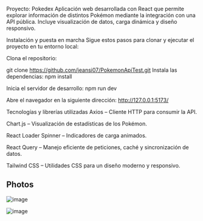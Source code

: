 Proyecto: Pokedex
Aplicación web desarrollada con React que permite explorar información de distintos Pokémon mediante la integración con una API pública. Incluye visualización de datos, carga dinámica y diseño responsivo.

Instalación y puesta en marcha
Sigue estos pasos para clonar y ejecutar el proyecto en tu entorno local:

Clona el repositorio:


git clone https://github.com/jeansi07/PokemonApiTest.git
Instala las dependencias:
npm install


Inicia el servidor de desarrollo:
npm run dev

Abre el navegador en la siguiente dirección:
http://127.0.0.1:5173/


Tecnologías y librerías utilizadas
Axios – Cliente HTTP para consumir la API.

Chart.js – Visualización de estadísticas de los Pokémon.

React Loader Spinner – Indicadores de carga animados.

React Query – Manejo eficiente de peticiones, caché y sincronización de datos.

Tailwind CSS – Utilidades CSS para un diseño moderno y responsivo.




## Photos 
![image](https://github.com/user-attachments/assets/80538587-c2c6-4180-8263-9f4f2df8df68)

![image](https://github.com/user-attachments/assets/e1363831-d900-4a6c-a828-ffa4ed7f7af5)

